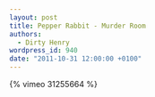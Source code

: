 ```yaml
---
layout: post
title: Pepper Rabbit - Murder Room
authors:
  - Dirty Henry
wordpress_id: 940
date: "2011-10-31 12:00:00 +0100"
---
```


{% vimeo 31255664 %}
